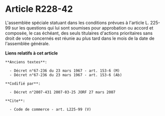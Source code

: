 # Article R228-42

L'assemblée spéciale statuant dans les conditions prévues à l'article L. 225-99 sur les questions qui lui sont soumises pour
approbation ou accord et composée, le cas échéant, des seuls titulaires d'actions prioritaires sans droit de vote concernés
est réunie au plus tard dans le mois de la date de l'assemblée générale.

**Liens relatifs à cet article**

	**Anciens textes**:

	  - Décret n°67-236 du 23 mars 1967 - art. 153-6 (M)
	  - Décret n°67-236 du 23 mars 1967 - art. 153-6 (Ab)

	**Codifié par**:

	  - Décret n°2007-431 2007-03-25 JORF 27 mars 2007

	**Cite**:

	  - Code de commerce - art. L225-99 (V)
